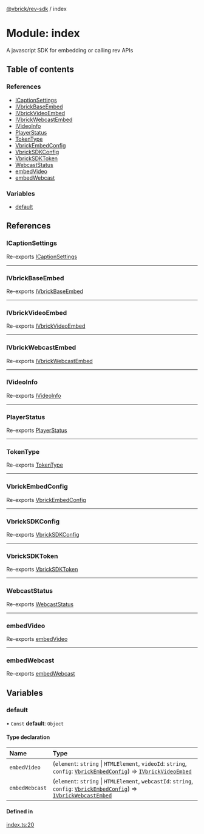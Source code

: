 [@vbrick/rev-sdk](../README.md) / index

# Module: index

A javascript SDK for embedding or calling rev APIs

## Table of contents

### References

- [ICaptionSettings](index.md#icaptionsettings)
- [IVbrickBaseEmbed](index.md#ivbrickbaseembed)
- [IVbrickVideoEmbed](index.md#ivbrickvideoembed)
- [IVbrickWebcastEmbed](index.md#ivbrickwebcastembed)
- [IVideoInfo](index.md#ivideoinfo)
- [PlayerStatus](index.md#playerstatus)
- [TokenType](index.md#tokentype)
- [VbrickEmbedConfig](index.md#vbrickembedconfig)
- [VbrickSDKConfig](index.md#vbricksdkconfig)
- [VbrickSDKToken](index.md#vbricksdktoken)
- [WebcastStatus](index.md#webcaststatus)
- [embedVideo](index.md#embedvideo)
- [embedWebcast](index.md#embedwebcast)

### Variables

- [default](index.md#default)

## References

### ICaptionSettings

Re-exports [ICaptionSettings](../interfaces/embed_IVbrickApi.ICaptionSettings.md)

___

### IVbrickBaseEmbed

Re-exports [IVbrickBaseEmbed](../interfaces/embed_IVbrickApi.IVbrickBaseEmbed.md)

___

### IVbrickVideoEmbed

Re-exports [IVbrickVideoEmbed](../interfaces/embed_IVbrickApi.IVbrickVideoEmbed.md)

___

### IVbrickWebcastEmbed

Re-exports [IVbrickWebcastEmbed](../interfaces/embed_IVbrickApi.IVbrickWebcastEmbed.md)

___

### IVideoInfo

Re-exports [IVideoInfo](../interfaces/embed_IVbrickApi.IVideoInfo.md)

___

### PlayerStatus

Re-exports [PlayerStatus](../enums/embed_PlayerStatus.PlayerStatus.md)

___

### TokenType

Re-exports [TokenType](../enums/VbrickSDK.TokenType.md)

___

### VbrickEmbedConfig

Re-exports [VbrickEmbedConfig](../interfaces/embed_VbrickEmbedConfig.VbrickEmbedConfig.md)

___

### VbrickSDKConfig

Re-exports [VbrickSDKConfig](../interfaces/VbrickSDK.VbrickSDKConfig.md)

___

### VbrickSDKToken

Re-exports [VbrickSDKToken](../interfaces/VbrickSDK.VbrickSDKToken.md)

___

### WebcastStatus

Re-exports [WebcastStatus](../enums/embed_WebcastStatus.WebcastStatus.md)

___

### embedVideo

Re-exports [embedVideo](embed_EmbedVideo.md#embedvideo)

___

### embedWebcast

Re-exports [embedWebcast](embed_EmbedWebcast.md#embedwebcast)

## Variables

### default

• `Const` **default**: `Object`

#### Type declaration

| Name | Type |
| :------ | :------ |
| `embedVideo` | (`element`: `string` \| `HTMLElement`, `videoId`: `string`, `config`: [`VbrickEmbedConfig`](../interfaces/embed_VbrickEmbedConfig.VbrickEmbedConfig.md)) => [`IVbrickVideoEmbed`](../interfaces/embed_IVbrickApi.IVbrickVideoEmbed.md) |
| `embedWebcast` | (`element`: `string` \| `HTMLElement`, `webcastId`: `string`, `config`: [`VbrickEmbedConfig`](../interfaces/embed_VbrickEmbedConfig.VbrickEmbedConfig.md)) => [`IVbrickWebcastEmbed`](../interfaces/embed_IVbrickApi.IVbrickWebcastEmbed.md) |

#### Defined in

[index.ts:20](https://github.com/vbrick/rev-sdk-js/blob/cac113d/src/index.ts#L20)
